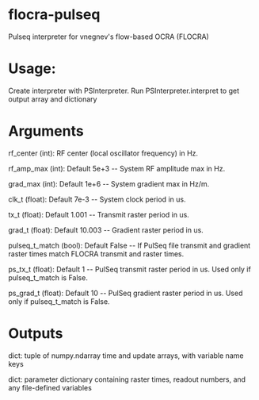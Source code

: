 # flocra-pulseq
Pulseq interpreter for vnegnev's flow-based OCRA (FLOCRA)

# Usage:
Create interpreter with PSInterpreter. Run PSInterpreter.interpret to get output array and dictionary

# Arguments
rf_center (int): RF center (local oscillator frequency) in Hz.

rf_amp_max (int): Default 5e+3 -- System RF amplitude max in Hz.

grad_max (int): Default 1e+6 -- System gradient max in Hz/m.

clk_t (float): Default 7e-3 -- System clock period in us.

tx_t (float): Default 1.001 -- Transmit raster period in us.

grad_t (float): Default 10.003 -- Gradient raster period in us.

pulseq_t_match (bool): Default False -- If PulSeq file transmit and gradient raster times match FLOCRA transmit and raster times.

ps_tx_t (float): Default 1 -- PulSeq transmit raster period in us. Used only if pulseq_t_match is False.

ps_grad_t (float): Default 10 -- PulSeq gradient raster period in us. Used only if pulseq_t_match is False.

# Outputs
dict: tuple of numpy.ndarray time and update arrays, with variable name keys

dict: parameter dictionary containing raster times, readout numbers, and any file-defined variables

